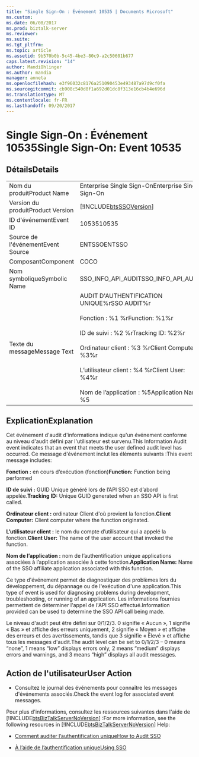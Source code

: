 ```yaml
---
title: "Single Sign-On : Événement 10535 | Documents Microsoft"
ms.custom: 
ms.date: 06/08/2017
ms.prod: biztalk-server
ms.reviewer: 
ms.suite: 
ms.tgt_pltfrm: 
ms.topic: article
ms.assetid: 9b570b0b-5c45-4be3-80c9-a2c50601b677
caps.latest.revision: "14"
author: MandiOhlinger
ms.author: mandia
manager: anneta
ms.openlocfilehash: e3f96032c8176a251090453e493487a97d9cf0fa
ms.sourcegitcommit: cb908c540d8f1a692d01dc8f313e16cb4b4e696d
ms.translationtype: MT
ms.contentlocale: fr-FR
ms.lasthandoff: 09/20/2017
---
```

# <a name="single-sign-on-event-10535"></a><span data-ttu-id="8c73d-102">Single Sign-On : Événement 10535</span><span class="sxs-lookup"><span data-stu-id="8c73d-102">Single Sign-On: Event 10535</span></span>
## <a name="details"></a><span data-ttu-id="8c73d-103">Détails</span><span class="sxs-lookup"><span data-stu-id="8c73d-103">Details</span></span>  
  
|||  
|-|-|  
|<span data-ttu-id="8c73d-104">Nom du produit</span><span class="sxs-lookup"><span data-stu-id="8c73d-104">Product Name</span></span>|<span data-ttu-id="8c73d-105">Enterprise Single Sign-On</span><span class="sxs-lookup"><span data-stu-id="8c73d-105">Enterprise Single Sign-On</span></span>|  
|<span data-ttu-id="8c73d-106">Version du produit</span><span class="sxs-lookup"><span data-stu-id="8c73d-106">Product Version</span></span>|[!INCLUDE[btsSSOVersion](../includes/btsssoversion-md.md)]|  
|<span data-ttu-id="8c73d-107">ID d'événement</span><span class="sxs-lookup"><span data-stu-id="8c73d-107">Event ID</span></span>|<span data-ttu-id="8c73d-108">10535</span><span class="sxs-lookup"><span data-stu-id="8c73d-108">10535</span></span>|  
|<span data-ttu-id="8c73d-109">Source de l'événement</span><span class="sxs-lookup"><span data-stu-id="8c73d-109">Event Source</span></span>|<span data-ttu-id="8c73d-110">ENTSSO</span><span class="sxs-lookup"><span data-stu-id="8c73d-110">ENTSSO</span></span>|  
|<span data-ttu-id="8c73d-111">Composant</span><span class="sxs-lookup"><span data-stu-id="8c73d-111">Component</span></span>|<span data-ttu-id="8c73d-112">CO</span><span class="sxs-lookup"><span data-stu-id="8c73d-112">CO</span></span>|  
|<span data-ttu-id="8c73d-113">Nom symbolique</span><span class="sxs-lookup"><span data-stu-id="8c73d-113">Symbolic Name</span></span>|<span data-ttu-id="8c73d-114">SSO_INFO_API_AUDIT</span><span class="sxs-lookup"><span data-stu-id="8c73d-114">SSO_INFO_API_AUDIT</span></span>|  
|<span data-ttu-id="8c73d-115">Texte du message</span><span class="sxs-lookup"><span data-stu-id="8c73d-115">Message Text</span></span>|<span data-ttu-id="8c73d-116">AUDIT D'AUTHENTIFICATION UNIQUE%r</span><span class="sxs-lookup"><span data-stu-id="8c73d-116">SSO AUDIT%r</span></span><br /><br /> <span data-ttu-id="8c73d-117">Fonction : %1 %r</span><span class="sxs-lookup"><span data-stu-id="8c73d-117">Function: %1%r</span></span><br /><br /> <span data-ttu-id="8c73d-118">ID de suivi : %2 %r</span><span class="sxs-lookup"><span data-stu-id="8c73d-118">Tracking ID: %2%r</span></span><br /><br /> <span data-ttu-id="8c73d-119">Ordinateur client : %3 %r</span><span class="sxs-lookup"><span data-stu-id="8c73d-119">Client Computer: %3%r</span></span><br /><br /> <span data-ttu-id="8c73d-120">L’utilisateur client : %4 %r</span><span class="sxs-lookup"><span data-stu-id="8c73d-120">Client User: %4%r</span></span><br /><br /> <span data-ttu-id="8c73d-121">Nom de l’application : %5</span><span class="sxs-lookup"><span data-stu-id="8c73d-121">Application Name: %5</span></span>|  
  
## <a name="explanation"></a><span data-ttu-id="8c73d-122">Explication</span><span class="sxs-lookup"><span data-stu-id="8c73d-122">Explanation</span></span>  
 <span data-ttu-id="8c73d-123">Cet événement d'audit d'informations indique qu'un événement conforme au niveau d'audit défini par l'utilisateur est survenu.</span><span class="sxs-lookup"><span data-stu-id="8c73d-123">This Information Audit event indicates that an event that meets the user defined audit level has occurred.</span></span> <span data-ttu-id="8c73d-124">Ce message d'événement inclut les éléments suivants :</span><span class="sxs-lookup"><span data-stu-id="8c73d-124">This event message includes:</span></span>  
  
 <span data-ttu-id="8c73d-125">**Fonction :** en cours d’exécution (fonction)</span><span class="sxs-lookup"><span data-stu-id="8c73d-125">**Function:** Function being performed</span></span>  
  
 <span data-ttu-id="8c73d-126">**ID de suivi :** GUID Unique généré lors de l’API SSO est d’abord appelée.</span><span class="sxs-lookup"><span data-stu-id="8c73d-126">**Tracking ID:** Unique GUID generated when an SSO API is first called.</span></span>  
  
 <span data-ttu-id="8c73d-127">**Ordinateur client :** ordinateur Client d'où provient la fonction.</span><span class="sxs-lookup"><span data-stu-id="8c73d-127">**Client Computer:** Client computer where the function originated.</span></span>  
  
 <span data-ttu-id="8c73d-128">**L’utilisateur client :** le nom du compte d’utilisateur qui a appelé la fonction.</span><span class="sxs-lookup"><span data-stu-id="8c73d-128">**Client User:** The name of the user account that invoked the function.</span></span>  
  
 <span data-ttu-id="8c73d-129">**Nom de l’application :** nom de l’authentification unique applications associées à l’application associée à cette fonction.</span><span class="sxs-lookup"><span data-stu-id="8c73d-129">**Application Name:** Name of the SSO affiliate application associated with this function.</span></span>  
  
 <span data-ttu-id="8c73d-130">Ce type d'événement permet de diagnostiquer des problèmes lors du développement, du dépannage ou de l'exécution d'une application.</span><span class="sxs-lookup"><span data-stu-id="8c73d-130">This type of event is used for diagnosing problems during development, troubleshooting, or running of an application.</span></span> <span data-ttu-id="8c73d-131">Les informations fournies permettent de déterminer l'appel de l'API SSO effectué.</span><span class="sxs-lookup"><span data-stu-id="8c73d-131">Information provided can be used to determine the SSO API call being made.</span></span>  
  
 <span data-ttu-id="8c73d-132">Le niveau d'audit peut être défini sur 0/1/2/3. 0 signifie « Aucun », 1 signifie « Bas » et affiche des erreurs uniquement, 2 signifie « Moyen » et affiche des erreurs et des avertissements, tandis que 3 signifie « Élevé » et affiche tous les messages d'audit.</span><span class="sxs-lookup"><span data-stu-id="8c73d-132">The audit level can be set to 0/1/2/3 – 0 means “none”, 1 means “low” displays errors only, 2 means “medium” displays errors and warnings, and 3 means “high” displays all audit messages.</span></span>  
  
## <a name="user-action"></a><span data-ttu-id="8c73d-133">Action de l'utilisateur</span><span class="sxs-lookup"><span data-stu-id="8c73d-133">User Action</span></span>  
  
-   <span data-ttu-id="8c73d-134">Consultez le journal des événements pour connaître les messages d'événements associés.</span><span class="sxs-lookup"><span data-stu-id="8c73d-134">Check the event log for associated event messages.</span></span>  
  
 <span data-ttu-id="8c73d-135">Pour plus d'informations, consultez les ressources suivantes dans l'aide de [!INCLUDE[btsBizTalkServerNoVersion](../includes/btsbiztalkservernoversion-md.md)] :</span><span class="sxs-lookup"><span data-stu-id="8c73d-135">For more information, see the following resources in [!INCLUDE[btsBizTalkServerNoVersion](../includes/btsbiztalkservernoversion-md.md)] Help:</span></span>  
  
-   [<span data-ttu-id="8c73d-136">Comment auditer l’authentification unique</span><span class="sxs-lookup"><span data-stu-id="8c73d-136">How to Audit SSO</span></span>](../core/how-to-audit-sso.md)  
  
-   [<span data-ttu-id="8c73d-137">À l’aide de l’authentification unique</span><span class="sxs-lookup"><span data-stu-id="8c73d-137">Using SSO</span></span>](../core/using-sso.md)